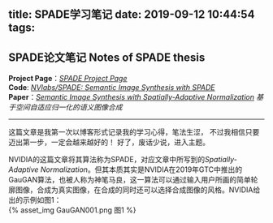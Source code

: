 title: SPADE学习笔记
date: 2019-09-12 10:44:54
tags:
---
## SPADE论文笔记  Notes of SPADE thesis


**Project Page**：*[SPADE Project Page](https://nvlabs.github.io/SPADE/)*  
**Code**: *[NVlabs/SPADE: Semantic Image Synthesis with SPADE](https://github.com/nvlabs/spade/)*  
**Paper**：*[Semantic Image Synthesis with Spatially-Adaptive Normalization](https://arxiv.org/abs/1903.07291) 基于空间自适应归一化的语义图像合成*  

---
这篇文章是我第一次以博客形式记录我的学习心得，笔法生涩， 不过我相信只要迈出第一步，一定会越来越好的！ 好了，废话少说，进入主题。

NVIDIA的这篇文章将其算法称为SPADE，对应文章中所写到的*Spatially-Adaptive Normalization*。但其本质其实是NVIDIA在2019年GTC中推出的GauGAN算法，也被人称为神笔马良，这一算法可以通过输入用户所画的简单轮廓图像，合成为真实图像，在合成的同时还可以选择合成图像的风格。NVIDIA给出的示例如图1：  
{% asset_img GauGAN001.png 图1 %}

